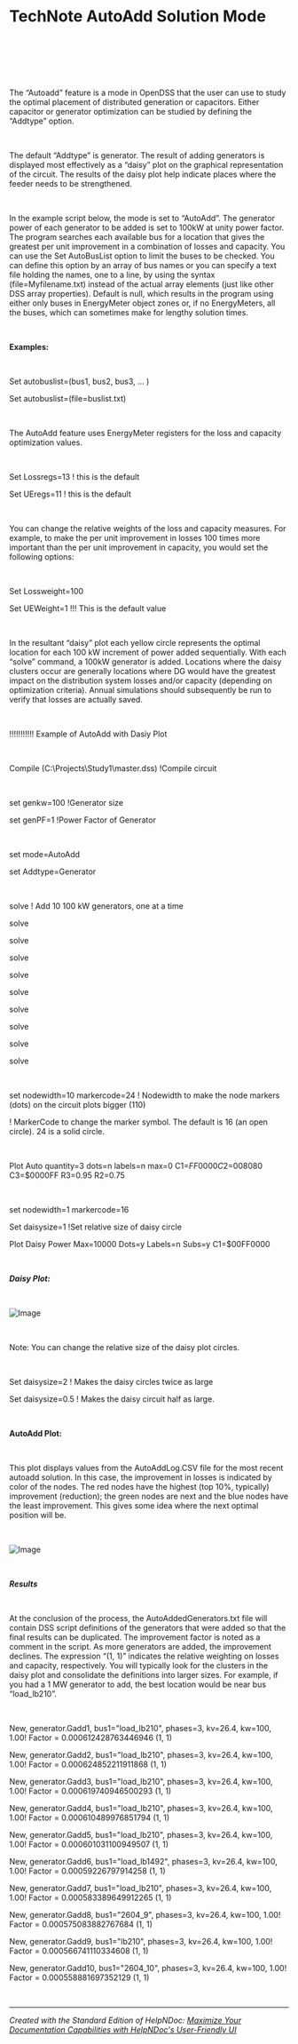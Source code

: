 # TechNote AutoAdd Solution Mode

&nbsp;

&nbsp;

&nbsp;

The “Autoadd” feature is a mode in OpenDSS that the user can use to study the optimal placement of distributed generation or capacitors. Either capacitor or generator optimization can be studied by defining the “Addtype” option.

&nbsp;

The default “Addtype” is generator. The result of adding generators is displayed most effectively as a “daisy” plot on the graphical representation of the circuit. The results of the daisy plot help indicate places where the feeder needs to be strengthened.

&nbsp;

In the example script below, the mode is set to “AutoAdd”. The generator power of each generator to be added is set to 100kW at unity power factor. The program searches each available bus for a location that gives the greatest per unit improvement in a combination of losses and capacity. You can use the Set AutoBusList option to limit the buses to be checked. You can define this option by an array of bus names or you can specify a text file holding the names, one to a line, by using the syntax (file=Myfilename.txt) instead of the actual array elements (just like other DSS array properties). Default is null, which results in the program using either only buses in EnergyMeter object zones or, if no EnergyMeters, all the buses, which can sometimes make for lengthy solution times.

&nbsp;

**Examples:**

&nbsp;

Set autobuslist=(bus1, bus2, bus3, ... )

Set autobuslist=(file=buslist.txt)

&nbsp;

The AutoAdd feature uses EnergyMeter registers for the loss and capacity optimization values.

&nbsp;

Set Lossregs=13 \! this is the default

Set UEregs=11 \! this is the default

&nbsp;

You can change the relative weights of the loss and capacity measures. For example, to make the per unit improvement in losses 100 times more important than the per unit improvement in capacity, you would set the following options:

&nbsp;

Set Lossweight=100

Set UEWeight=1 \!\!\! This is the default value

&nbsp;

In the resultant “daisy” plot each yellow circle represents the optimal location for each 100 kW increment of power added sequentially. With each “solve” command, a 100kW generator is added. Locations where the daisy clusters occur are generally locations where DG would have the greatest impact on the distribution system losses and/or capacity (depending on optimization criteria). Annual simulations should subsequently be run to verify that losses are actually saved.

&nbsp;

\!\!\!\!\!\!\!\!\!\!\! Example of AutoAdd with Dasiy Plot

&nbsp;

Compile (C:\\Projects\\Study1\\master.dss) \!Compile circuit

&nbsp;

set genkw=100 \!Generator size

set genPF=1 \!Power Factor of Generator

&nbsp;

set mode=AutoAdd

set Addtype=Generator

&nbsp;

solve \! Add 10 100 kW generators, one at a time

solve

solve

solve

solve

solve

solve

solve

solve

solve

&nbsp;

set nodewidth=10 markercode=24 \! Nodewidth to make the node markers (dots) on the circuit plots bigger (110)

\! MarkerCode to change the marker symbol. The default is 16 (an open circle). 24 is a solid circle.

&nbsp;

Plot Auto quantity=3 dots=n labels=n max=0 C1=$FF0000 C2=$008080 C3=$0000FF R3=0.95 R2=0.75

&nbsp;

set nodewidth=1 markercode=16

Set daisysize=1 \!Set relative size of daisy circle

Plot Daisy Power Max=10000 Dots=y Labels=n Subs=y C1=$00FF0000

&nbsp;

***Daisy Plot:***

&nbsp;

![Image](<lib/NewItem41.png>)

&nbsp;

Note: You can change the relative size of the daisy plot circles.

&nbsp;

Set daisysize=2 \! Makes the daisy circles twice as large

Set daisysize=0.5 \! Makes the daisy circuit half as large.

&nbsp;

**AutoAdd Plot:**

&nbsp;

This plot displays values from the AutoAddLog.CSV file for the most recent autoadd solution. In this case, the improvement in losses is indicated by color of the nodes. The red nodes have the highest (top 10%, typically) improvement (reduction); the green nodes are next and the blue nodes have the least improvement. This gives some idea where the next optimal position will be.

&nbsp;

![Image](<lib/NewItem42.png>)

&nbsp;

***Results***

&nbsp;

At the conclusion of the process, the AutoAddedGenerators.txt file will contain DSS script definitions of the generators that were added so that the final results can be duplicated. The improvement factor is noted as a comment in the script. As more generators are added, the improvement declines. The expression “(1, 1)” indicates the relative weighting on losses and capacity, respectively. You will typically look for the clusters in the daisy plot and consolidate the definitions into larger sizes. For example, if you had a 1 MW generator to add, the best location would be near bus “load\_lb210”.

&nbsp;

New, generator.Gadd1, bus1="load\_lb210", phases=3, kv=26.4, kw=100, 1.00\! Factor = 0.000612428763446946 (1, 1)

New, generator.Gadd2, bus1="load\_lb210", phases=3, kv=26.4, kw=100, 1.00\! Factor = 0.000624852211911868 (1, 1)

New, generator.Gadd3, bus1="load\_lb210", phases=3, kv=26.4, kw=100, 1.00\! Factor = 0.000619740946500293 (1, 1)

New, generator.Gadd4, bus1="load\_lb210", phases=3, kv=26.4, kw=100, 1.00\! Factor = 0.000610489976851794 (1, 1)

New, generator.Gadd5, bus1="load\_lb210", phases=3, kv=26.4, kw=100, 1.00\! Factor = 0.000601031100949507 (1, 1)

New, generator.Gadd6, bus1="load\_lb1492", phases=3, kv=26.4, kw=100, 1.00\! Factor = 0.00059226797914258 (1, 1)

New, generator.Gadd7, bus1="load\_lb210", phases=3, kv=26.4, kw=100, 1.00\! Factor = 0.000583389649912265 (1, 1)

New, generator.Gadd8, bus1="2604\_9", phases=3, kv=26.4, kw=100, 1.00\! Factor = 0.000575083882767684 (1, 1)

New, generator.Gadd9, bus1="lb210", phases=3, kv=26.4, kw=100, 1.00\! Factor = 0.000566741110334608 (1, 1)

New, generator.Gadd10, bus1="2604\_10", phases=3, kv=26.4, kw=100, 1.00\! Factor = 0.000558881697352129 (1, 1)

&nbsp;


***
_Created with the Standard Edition of HelpNDoc: [Maximize Your Documentation Capabilities with HelpNDoc's User-Friendly UI](<https://www.helpndoc.com/feature-tour/stunning-user-interface/>)_
